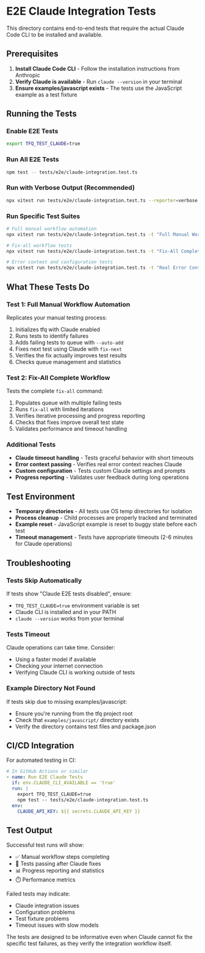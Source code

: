 # E2E Claude Integration Tests

This directory contains end-to-end tests that require the actual Claude Code CLI to be installed and available.

## Prerequisites

1. **Install Claude Code CLI** - Follow the installation instructions from Anthropic
2. **Verify Claude is available** - Run `claude --version` in your terminal
3. **Ensure examples/javascript exists** - The tests use the JavaScript example as a test fixture

## Running the Tests

### Enable E2E Tests
```bash
export TFQ_TEST_CLAUDE=true
```

### Run All E2E Tests
```bash
npm test -- tests/e2e/claude-integration.test.ts
```

### Run with Verbose Output (Recommended)
```bash
npx vitest run tests/e2e/claude-integration.test.ts --reporter=verbose
```

### Run Specific Test Suites
```bash
# Full manual workflow automation
npx vitest run tests/e2e/claude-integration.test.ts -t "Full Manual Workflow"

# Fix-all workflow tests  
npx vitest run tests/e2e/claude-integration.test.ts -t "Fix-All Complete Workflow"

# Error context and configuration tests
npx vitest run tests/e2e/claude-integration.test.ts -t "Real Error Context"
```

## What These Tests Do

### Test 1: Full Manual Workflow Automation
Replicates your manual testing process:
1. Initializes tfq with Claude enabled
2. Runs tests to identify failures
3. Adds failing tests to queue with `--auto-add`
4. Fixes next test using Claude with `fix-next`
5. Verifies the fix actually improves test results
6. Checks queue management and statistics

### Test 2: Fix-All Complete Workflow  
Tests the complete `fix-all` command:
1. Populates queue with multiple failing tests
2. Runs `fix-all` with limited iterations
3. Verifies iterative processing and progress reporting
4. Checks that fixes improve overall test state
5. Validates performance and timeout handling

### Additional Tests
- **Claude timeout handling** - Tests graceful behavior with short timeouts
- **Error context passing** - Verifies real error context reaches Claude
- **Custom configuration** - Tests custom Claude settings and prompts
- **Progress reporting** - Validates user feedback during long operations

## Test Environment

- **Temporary directories** - All tests use OS temp directories for isolation
- **Process cleanup** - Child processes are properly tracked and terminated
- **Example reset** - JavaScript example is reset to buggy state before each test
- **Timeout management** - Tests have appropriate timeouts (2-6 minutes for Claude operations)

## Troubleshooting

### Tests Skip Automatically
If tests show "Claude E2E tests disabled", ensure:
- `TFQ_TEST_CLAUDE=true` environment variable is set
- Claude CLI is installed and in your PATH
- `claude --version` works from your terminal

### Tests Timeout
Claude operations can take time. Consider:
- Using a faster model if available
- Checking your internet connection
- Verifying Claude CLI is working outside of tests

### Example Directory Not Found
If tests skip due to missing examples/javascript:
- Ensure you're running from the tfq project root
- Check that `examples/javascript/` directory exists
- Verify the directory contains test files and package.json

## CI/CD Integration

For automated testing in CI:

```yaml
# In GitHub Actions or similar
- name: Run E2E Claude Tests  
  if: env.CLAUDE_CLI_AVAILABLE == 'true'
  run: |
    export TFQ_TEST_CLAUDE=true
    npm test -- tests/e2e/claude-integration.test.ts
  env:
    CLAUDE_API_KEY: ${{ secrets.CLAUDE_API_KEY }}
```

## Test Output

Successful test runs will show:
- ✅ Manual workflow steps completing
- 🎉 Tests passing after Claude fixes
- 📊 Progress reporting and statistics
- ⏱️  Performance metrics

Failed tests may indicate:
- Claude integration issues
- Configuration problems  
- Test fixture problems
- Timeout issues with slow models

The tests are designed to be informative even when Claude cannot fix the specific test failures, as they verify the integration workflow itself.